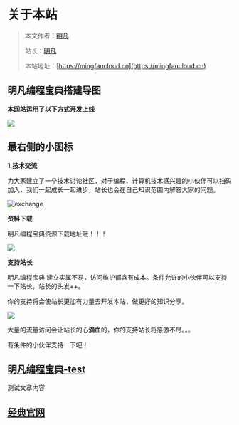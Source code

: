 # 关于本站


> 本文作者：[明凡]()
>
> 站长：[明凡]()
>
> 本站地址：[https://mingfancloud.cn](https://mingfancloud.cn)


## 明凡编程宝典搭建导图

**本网站运用了以下方式开发上线**

![](https://mingfanweb-img.obs.cn-north-4.myhuaweicloud.com/index/mingfanweb-index.png)

## 最右侧的小图标

**1.技术交流** 

为大家建立了一个技术讨论社区，对于编程、计算机技术感兴趣的小伙伴可以扫码加入，我们一起成长一起进步，站长也会在自己知识范围内解答大家的问题。

![exchange](https://mingfanweb-img.obs.cn-north-4.myhuaweicloud.com/about-website/exchange.png)

**资料下载**

明凡编程宝典资源下载地址哦！！！

![](https://mingfanweb-img.obs.cn-north-4.myhuaweicloud.com/about-website/download.png)

**支持站长**

明凡编程宝典 建立实属不易，访问维护都含有成本。条件允许的小伙伴可以支持一下站长，站长的头发++。

你的支持将会使站长更加有力量去开发本站，做更好的知识分享。

![](https://mingfanweb-img.obs.cn-north-4.myhuaweicloud.com/about-website/support.png)

大量的流量访问会让站长的心**滴血**的，你的支持站长将感激不尽。。。  

有条件的小伙伴支持一下吧！

## [明凡编程宝典-test](https://www.yuque.com/mingfanbufan/hwtv9p/tcagktgvpnxk6agp?singleDoc#)

测试文章内容


## [经典官网](../官方网站导航/前端/前端推荐官网.md)

